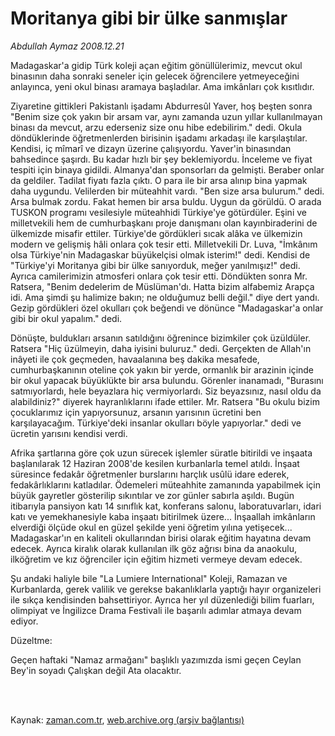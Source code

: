 # Moritanya gibi bir ülke sanmışlar

*Abdullah Aymaz 2008.12.21*

<td class="columnist-detail">
<p>Madagaskar'a gidip Türk koleji açan eğitim gönüllülerimiz, mevcut okul binasının daha sonraki seneler için gelecek öğrencilere yetmeyeceğini anlayınca, yeni okul binası aramaya başladılar. Ama imkânları çok kısıtlıdır.</p>
<p>
<div id="haberMetinDiv">
<p> Ziyaretine gittikleri Pakistanlı işadamı Abdurresûl Yaver, hoş beşten sonra "Benim size çok yakın bir arsam var, aynı zamanda uzun yıllar kullanılmayan binası da mevcut, arzu ederseniz size onu hibe edebilirim." dedi. Okula döndüklerinde öğretmenlerden birisinin işadamı arkadaşı ile karşılaştılar. Kendisi, iç mîmarî ve dizayn üzerine çalışıyordu. Yaver'in binasından bahsedince şaşırdı. Bu kadar hızlı bir şey beklemiyordu. İnceleme ve fiyat tespiti için binaya gidildi. Almanya'dan sponsorları da gelmişti. Beraber onlar da geldiler. Tadilat fiyatı fazla çıktı. O para ile bir arsa alınıp bina yapmak daha uygundu. Velilerden bir müteahhit vardı. "Ben size arsa bulurum." dedi. Arsa bulmak zordu. Fakat hemen bir arsa buldu. Uygun da görüldü. O arada TUSKON programı vesilesiyle müteahhidi Türkiye'ye götürdüler. Eşini ve milletvekili hem de cumhurbaşkanı proje danışmanı olan kayınbiraderini de ülkemizde misafir ettiler. Türkiye'de gördükleri sıcak alâka ve ülkemizin modern ve gelişmiş hâli onlara çok tesir etti. Milletvekili Dr. Luva, "İmkânım olsa Türkiye'nin Madagaskar büyükelçisi olmak isterim!" dedi. Kendisi de "Türkiye'yi Moritanya gibi bir ülke sanıyorduk, meğer yanılmışız!" dedi. Ayrıca camilerimizin atmosferi onlara çok tesir etti. Döndükten sonra Mr. Ratsera, "Benim dedelerim de Müslüman'dı. Hatta bizim alfabemiz Arapça idi. Ama şimdi şu halimize bakın; ne olduğumuz belli değil." diye dert yandı. Gezip gördükleri özel okulları çok beğendi ve dönünce "Madagaskar'a onlar gibi bir okul yapalım." dedi. 
<p>Dönüşte, buldukları arsanın satıldığını öğrenince bizimkiler çok üzüldüler. Ratsera "Hiç üzülmeyin, daha iyisini buluruz." dedi. Gerçekten de Allah'ın inâyeti ile çok geçmeden, havaalanına beş dakika mesafede, cumhurbaşkanının oteline çok yakın bir yerde, ormanlık bir arazinin içinde bir okul yapacak büyüklükte bir arsa bulundu. Görenler inanamadı, "Burasını satmıyorlardı, hele beyazlara hiç vermiyorlardı. Siz beyazsınız, nasıl oldu da alabildiniz?" diyerek hayranlıklarını ifade ettiler. Mr. Ratsera "Bu okulu bizim çocuklarımız için yapıyorsunuz, arsanın yarısının ücretini ben karşılayacağım. Türkiye'deki insanlar okulları böyle yapıyorlar." dedi ve ücretin yarısını kendisi verdi. 
<p>Afrika şartlarına göre çok uzun sürecek işlemler süratle bitirildi ve inşaata başlanılarak 12 Haziran 2008'de kesilen kurbanlarla temel atıldı. İnşaat süresince fedakâr öğretmenler burslarını harçlık usûlü idare ederek, fedakârlıklarını katladılar. Ödemeleri müteahhite zamanında yapabilmek için büyük gayretler gösterilip sıkıntılar ve zor günler sabırla aşıldı. Bugün itibarıyla pansiyon katı 14 sınıflık kat, konferans salonu, laboratuvarları, idari katı ve yemekhanesiyle kaba inşaatı bitirilmek üzere... İnşaallah imkânların elverdiği ölçüde okul en güzel şekilde yeni öğretim yılına yetişecek... Madagaskar'ın en kaliteli okullarından birisi olarak eğitim hayatına devam edecek. Ayrıca kiralık olarak kullanılan ilk göz ağrısı bina da anaokulu, ilköğretim ve kız öğrenciler için eğitim hizmeti vermeye devam edecek. 
<p>Şu andaki haliyle bile "La Lumiere International" Koleji, Ramazan ve Kurbanlarda, gerek valilik ve gerekse bakanlıklarla yaptığı hayır organizeleri ile sıkça kendisinden bahsettiriyor. Ayrıca her yıl düzenlediği bilim fuarları, olimpiyat ve İngilizce Drama Festivali ile başarılı adımlar atmaya devam ediyor. 
<p>Düzeltme: 
<p>Geçen haftaki "Namaz armağanı" başlıklı yazımızda ismi geçen Ceylan Bey'in soyadı Çalışkan değil Ata olacaktır.</p></p></p></p></p></p></div>
</p>


<p><br>
		 </br></p></td>

Kaynak: [zaman.com.tr](http://zaman.com.tr/yazar.do?yazino=772636), [web.archive.org (arşiv bağlantısı)](http://web.archive.org/web/20111019211223/http://www.zaman.com.tr:80/yazar.do?yazino=772636)
